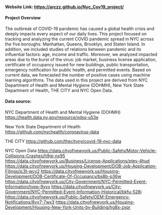 
#### Website Link: https://arczz.github.io/Nyc_Cov19_project/

#### Project Overview 
The outbreak of COVID-19 pandemic has caused a global health crisis and deeply impacts every aspect of our daily lives. This project focused on tracking and analyzing the current COVID pandemic spread in NYC across the five boroughs: Manhattan, Queens, Brooklyn, and Staten Island. In addition, we included studies of relations between pandemic and its influential factors: age, income and traffic. Moreover, we analyzed impacted areas due to the burst of the virus: job market, business license application, certificate of occupancy issued for new buildings, public transportation, emergency notification for public health, and permitted events. Based on current data, we forecasted the number of positive cases using machine learning algorithms. The data used in this project are derived from NYC Department of Health and Mental Hygiene (DOHMH), New York State Department of Health, THE CITY and NYC Open Data.


#### Data source:
NYC Department of Health and Mental Hygiene (DOHMH)
https://health.data.ny.gov/resource/xdss-u53e

New York State Department of Health 
https://github.com/nychealth/coronavirus-data

THE CITY 
https://github.com/thecityny/covid-19-nyc-data

NYC Open Data
https://data.cityofnewyork.us/Public-Safety/Motor-Vehicle-Collisions-Crashes/h9gi-nx95
https://data.cityofnewyork.us/Business/License-Applications/ptev-4hud
https://data.cityofnewyork.us/Housing-Development/DOB-Job-Application-Filings/ic3t-wcy2
https://data.cityofnewyork.us/Housing-Development/DOB-Certificate-Of-Occupancy/bs8b-p36w
https://data.cityofnewyork.us/City-Government/NYC-Permitted-Event-Information/tvpp-9vvx
https://data.cityofnewyork.us/City-Government/NYC-Permitted-Event-Information-Historical/bkfu-528j
https://data.cityofnewyork.us/Public-Safety/OEM-Emergency-Notifications/8vv7-7wx3
https://data.cityofnewyork.us/Housing-Development/Housing-New-York-Units-by-Building/hg8x-zxpr




